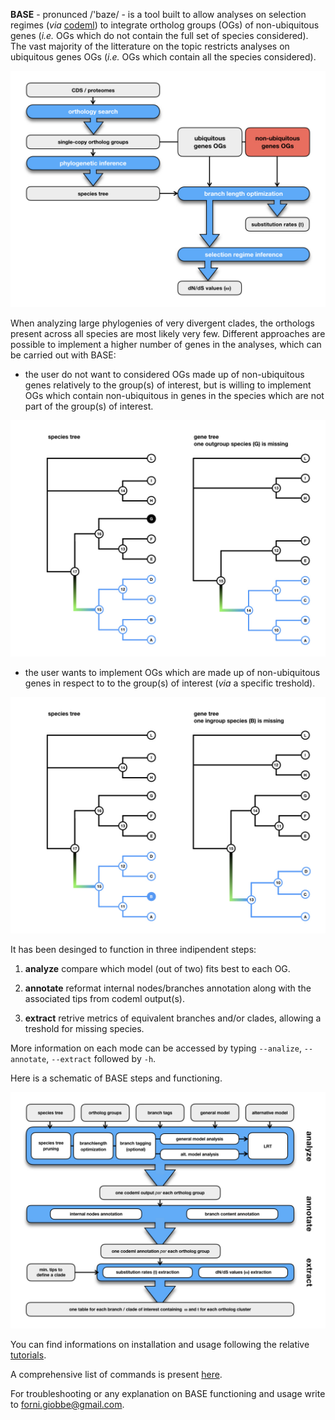 **BASE** - pronunced  /'baze/ - is a tool built to allow analyses on selection regimes (_via_ [codeml](http://abacus.gene.ucl.ac.uk/software/pamlDOC.pdf)) to integrate ortholog groups (OGs) of non-ubiquitous genes (*i.e.* OGs which do not 
contain the full set of species considered). The vast majority of the litterature on the topic restricts analyses on ubiquitous genes OGs
(*i.e.* OGs which contain all the species considered).

![Image description](https://github.com/for-giobbe/BASE/blob/master/figures/BASE_fig.001.jpeg)

When analyzing large phylogenies of very divergent clades, the orthologs present across all species are most likely very few.
Different approaches are possible to implement a higher number of genes in the analyses, which can be carried out with BASE:

* the user do not want to considered OGs made up of non-ubiquitous genes relatively to the group(s) of interest, 
but is willing to implement OGs which contain non-ubiquitous in genes in the species which are not part of the group(s) of interest.

![Image description](https://github.com/for-giobbe/BASE/blob/master/figures/BASE_fig.002.jpeg)

* the user wants to implement OGs which are made up of non-ubiquitous genes in respect to to the group(s) of interest (_via_ a specific treshold).

![Image description](https://github.com/for-giobbe/BASE/blob/master/figures/BASE_fig.003.jpeg)

It has been desinged to function in three indipendent steps:

1.   **analyze**        compare which model (out of two) fits best to each OG.

2.   **annotate**	reformat internal nodes/branches annotation along with the associated tips from codeml output(s).

3.   **extract**        retrive metrics of equivalent branches and/or clades, allowing a treshold for missing species.

More information on each mode can be accessed by typing ```--analize```, ```--annotate```, ```--extract``` followed by ```-h```.

Here is a schematic of BASE steps and functioning.

![Image description](https://github.com/for-giobbe/BASE/blob/master/figures/BASE_fig.004.jpeg)

You can find informations on installation and usage following the relative [tutorials](https://github.com/for-giobbe/BASE/blob/master/tutorial_0.md).

A comprehensive list of commands is present [here](https://github.com/for-giobbe/BASE/blob/master/command_list.md).

For troubleshooting or any explanation on BASE functioning and usage write to forni.giobbe@gmail.com.
